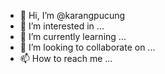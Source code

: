 - 👋 Hi, I’m @karangpucung
- 👀 I’m interested in ...
- 🌱 I’m currently learning ...
- 💞️ I’m looking to collaborate on ...
- 📫 How to reach me ...

<!---
karangpucung/karangpucung is a ✨ special ✨ repository because its `README.md` (this file) appears on your GitHub profile.
You can click the Preview link to take a look at your changes.
--->
